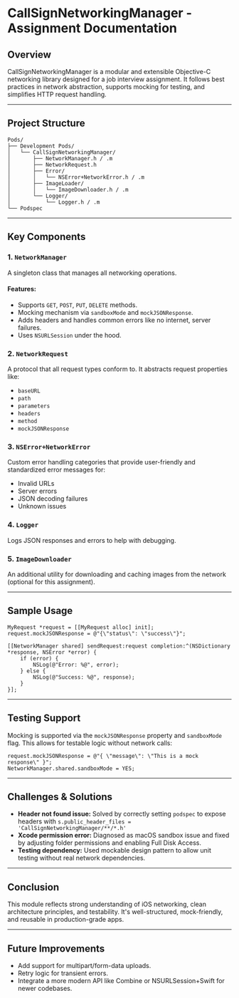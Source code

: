 # CallSignNetworkingManager - Assignment Documentation

## Overview

CallSignNetworkingManager is a modular and extensible Objective-C networking library designed for a job interview assignment. It follows best practices in network abstraction, supports mocking for testing, and simplifies HTTP request handling.

---

## Project Structure

```
Pods/
├── Development Pods/
│   └── CallSignNetworkingManager/
│       ├── NetworkManager.h / .m
│       ├── NetworkRequest.h
│       ├── Error/
│       │   └── NSError+NetworkError.h / .m
│       ├── ImageLoader/
│       │   └── ImageDownloader.h / .m
│       └── Logger/
│           └── Logger.h / .m
└── Podspec
```

---

## Key Components

### 1. `NetworkManager`

A singleton class that manages all networking operations.

#### Features:

* Supports `GET`, `POST`, `PUT`, `DELETE` methods.
* Mocking mechanism via `sandboxMode` and `mockJSONResponse`.
* Adds headers and handles common errors like no internet, server failures.
* Uses `NSURLSession` under the hood.

### 2. `NetworkRequest`

A protocol that all request types conform to. It abstracts request properties like:

* `baseURL`
* `path`
* `parameters`
* `headers`
* `method`
* `mockJSONResponse`

### 3. `NSError+NetworkError`

Custom error handling categories that provide user-friendly and standardized error messages for:

* Invalid URLs
* Server errors
* JSON decoding failures
* Unknown issues

### 4. `Logger`

Logs JSON responses and errors to help with debugging.

### 5. `ImageDownloader`

An additional utility for downloading and caching images from the network (optional for this assignment).

---

## Sample Usage

```objc
MyRequest *request = [[MyRequest alloc] init];
request.mockJSONResponse = @"{\"status\": \"success\"}";

[[NetworkManager shared] sendRequest:request completion:^(NSDictionary *response, NSError *error) {
    if (error) {
        NSLog(@"Error: %@", error);
    } else {
        NSLog(@"Success: %@", response);
    }
}];
```

---

## Testing Support

Mocking is supported via the `mockJSONResponse` property and `sandboxMode` flag. This allows for testable logic without network calls:

```objc
request.mockJSONResponse = @"{ \"message\": \"This is a mock response\" }";
NetworkManager.shared.sandboxMode = YES;
```

---

## Challenges & Solutions

* **Header not found issue:** Solved by correctly setting `podspec` to expose headers with `s.public_header_files = 'CallSignNetworkingManager/**/*.h'`
* **Xcode permission error:** Diagnosed as macOS sandbox issue and fixed by adjusting folder permissions and enabling Full Disk Access.
* **Testing dependency:** Used mockable design pattern to allow unit testing without real network dependencies.

---

## Conclusion

This module reflects strong understanding of iOS networking, clean architecture principles, and testability. It's well-structured, mock-friendly, and reusable in production-grade apps.

---

## Future Improvements

* Add support for multipart/form-data uploads.
* Retry logic for transient errors.
* Integrate a more modern API like Combine or NSURLSession+Swift for newer codebases.
